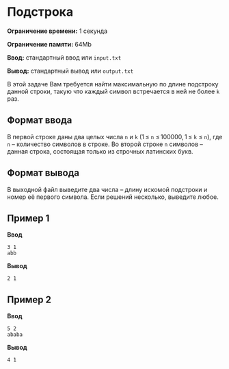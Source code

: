 # Подстрока

**Ограничение времени:** 1 секунда

**Ограничение памяти:** 64Mb

**Ввод:** стандартный ввод или `input.txt`

**Вывод:** стандартный вывод или `output.txt`

В этой задаче Вам требуется найти максимальную по длине подстроку данной строки, такую что каждый символ встречается в ней не более `k` раз.

## Формат ввода

В первой строке даны два целых числа `n` и `k` (1 ≤ `n` ≤ 100000, 1 ≤ `k` ≤ `n`), где `n` – количество символов в строке. Во второй строке `n` символов – данная строка, состоящая только из строчных латинских букв.

## Формат вывода

В выходной файл выведите два числа – длину искомой подстроки и номер её первого символа. Если решений несколько, выведите любое.

## Пример 1

**Ввод**
```
3 1
abb
```

**Вывод**
```
2 1
```

## Пример 2

**Ввод**
```
5 2
ababa
```

**Вывод**
```
4 1